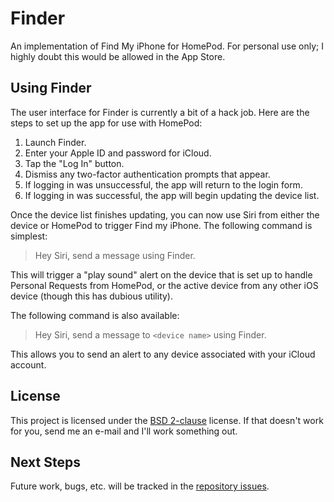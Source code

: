 # Finder

An implementation of Find My iPhone for HomePod. For personal use only; I highly doubt this would be allowed in the App Store.

## Using Finder

The user interface for Finder is currently a bit of a hack job. Here are the steps to set up the app for use with HomePod:

1. Launch Finder.
2. Enter your Apple ID and password for iCloud.
3. Tap the "Log In" button.
3. Dismiss any two-factor authentication prompts that appear.
4. If logging in was unsuccessful, the app will return to the login form.
5. If logging in was successful, the app will begin updating the device list.

Once the device list finishes updating, you can now use Siri from either the device or HomePod to trigger Find my iPhone. The following command is simplest:

> Hey Siri, send a message using Finder.

This will trigger a "play sound" alert on the device that is set up to handle Personal Requests from HomePod, or the active device from any other iOS device (though this has dubious utility).

The following command is also available:

> Hey Siri, send a message to `<device name>` using Finder.

This allows you to send an alert to any device associated with your iCloud account.
    
## License

This project is licensed under the [BSD 2-clause](http://choosealicense.com/licenses/bsd-2-clause/) license. If that doesn't work for you, send me an e-mail and I'll work something out.

## Next Steps

Future work, bugs, etc. will be tracked in the [repository issues](https://git.pado.name/pado/Finder/issues).
